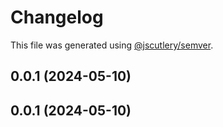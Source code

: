 # Changelog

This file was generated using [@jscutlery/semver](https://github.com/jscutlery/semver).

## 0.0.1 (2024-05-10)

## 0.0.1 (2024-05-10)
